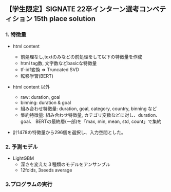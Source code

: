 ## 【学生限定】SIGNATE 22卒インターン選考コンペティション 15th place solution
### 1. 特徴量
  - html content
    - 前処理なし,textのみなどの前処理をして以下の特徴量を作成
    - html tag数, 文字数などbasicな特徴量
    - tf-idf変換 => Truncated SVD
    - 転移学習(BERT)
    
  - html content 以外
    - raw: duration, goal
    - binning: duration & goal
    - 組み合わせ特徴量: duration, goal, category, country, binning など
    - 集約特徴量: 組み合わせ特徴量, カテゴリ変数などに対し、duration、goal、 BERTの最終層(一部)を「max, min, mean, std, count」で集約
    
  - 計1478の特徴量から296個を選択し、入力空間とした。

### 2. 予測モデル
  - LightGBM
    - 深さを変えた３種類のモデルをアンサンブル
    - 12folds, 3seeds average
### 3.プログラムの実行
